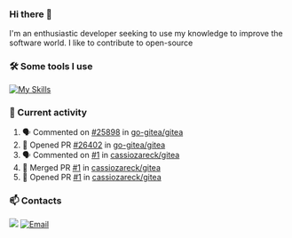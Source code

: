 ### Hi there 👋
I'm an enthusiastic developer seeking to use my knowledge to improve the software world. I like to contribute to open-source

### 🛠️ Some tools I use
[![My Skills](https://skillicons.dev/icons?i=go,docker,python,git,linux)](https://skillicons.dev)

### 🔭 Current activity
<!--START_SECTION:activity-->
1. 🗣 Commented on [#25898](https://github.com/go-gitea/gitea/issues/25898#issuecomment-1670211032) in [go-gitea/gitea](https://github.com/go-gitea/gitea)
2. 💪 Opened PR [#26402](https://github.com/go-gitea/gitea/pull/26402) in [go-gitea/gitea](https://github.com/go-gitea/gitea)
3. 🗣 Commented on [#1](https://github.com/cassiozareck/gitea/pull/1#issuecomment-1670196421) in [cassiozareck/gitea](https://github.com/cassiozareck/gitea)
4. 🎉 Merged PR [#1](https://github.com/cassiozareck/gitea/pull/1) in [cassiozareck/gitea](https://github.com/cassiozareck/gitea)
5. 💪 Opened PR [#1](https://github.com/cassiozareck/gitea/pull/1) in [cassiozareck/gitea](https://github.com/cassiozareck/gitea)
<!--END_SECTION:activity-->

### 📫 Contacts
![](https://dcbadge.vercel.app/api/shield/828005328988798997)
<a href="mailto:cassiomilczareck@gmail.com">
    <img src="https://img.shields.io/badge/Gmail-D14836?style=for-the-badge&logo=gmail&logoColor=white" alt="Email">
</a>

<!--
**cassiozareck/cassiozareck** is a ✨ _special_ ✨ repository because its `README.md` (this file) appears on your GitHub profile.

Here are some ideas to get you started:

- 🔭 I’m currently working on ...
- 🌱 I’m currently learning ...
- 👯 I’m looking to collaborate on ...
- 🤔 I’m looking for help with ...
- 💬 Ask me about ...
- 😄 Pronouns: ...
- ⚡ Fun fact: ...
-->
